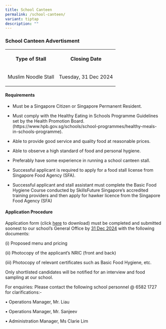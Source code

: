 ```yaml
---
title: School Canteen
permalink: /school-canteen/
variant: tiptap
description: ""
---
```

<h3><strong>School Canteen Advertisment</strong></h3>
<p></p>
<table style="minWidth: 50px">
<colgroup>
<col>
<col>
</colgroup>
<tbody>
<tr>
<th rowspan="1" colspan="1">
<p>Type of Stall</p>
</th>
<th rowspan="1" colspan="1">
<p>Closing Date</p>
</th>
</tr>
<tr>
<td rowspan="1" colspan="1">
<p>Muslim Noodle Stall</p>
</td>
<td rowspan="1" colspan="1">
<p>Tuesday, 31 Dec 2024</p>
</td>
</tr>
</tbody>
</table>
<h4><strong>Requirements</strong></h4>
<ul data-tight="true" class="tight">
<li>
<p>Must be a Singapore Citizen or Singapore Permanent Resident.</p>
</li>
<li>
<p>Must comply with the Healthy Eating in Schools Programme Guidelines set
by the Health Promotion Board. (https://www.hpb.gov.sg/schools/school-programmes/healthy-meals-in-schools-programme).</p>
</li>
<li>
<p>Able to provide good service and quality food at reasonable prices.</p>
</li>
<li>
<p>Able to observe a high standard of food and personal hygiene.</p>
</li>
<li>
<p>Preferably have some experience in running a school canteen stall.</p>
</li>
<li>
<p>Successful applicant is required to apply for a food stall license from
Singapore Food Agency (SFA).</p>
</li>
<li>
<p>Successful applicant and stall assistant must complete the Basic Food
Hygiene Course conducted by SkillsFuture Singapore’s accredited training
providers and then apply for hawker licence from the Singapore Food Agency
(SFA)</p>
</li>
</ul>
<h4><strong>Application Procedure</strong></h4>
<p>Application form (click <a href="/files/Canteen/School_Application_for_canteen_stall.pdf" rel="noopener noreferrer nofollow" target="_blank">here</a> to
download) must be completed and submitted soonest to our school’s General
Office by <u>31 Dec 2024</u> with the following documents:</p>
<p>(i) Proposed menu and pricing</p>
<p>(ii) Photocopy of the applicant’s NRIC (front and back)</p>
<p>(iii) Photocopy of relevant certificates such as Basic Food Hygiene, etc.</p>
<p>Only shortlisted candidates will be notified for an interview and food
sampling at our school.</p>
<p>For enquiries: Please contact the following school personnel @ 6582 1727
for clarifications:-</p>
<p>• Operations Manager, Mr. Liau</p>
<p>• Operations Manager, Mr. Sanjeev</p>
<p>• Administration Manager, Ms Clarie Lim</p>
<p></p>
<p></p>